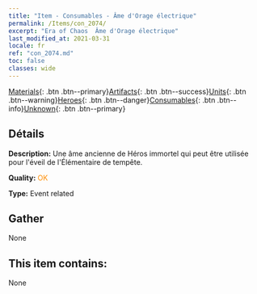 ```yaml
---
title: "Item - Consumables - Âme d'Orage électrique"
permalink: /Items/con_2074/
excerpt: "Era of Chaos  Âme d'Orage électrique"
last_modified_at: 2021-03-31
locale: fr
ref: "con_2074.md"
toc: false
classes: wide
---
```

 [Materials](/fr/Items/){: .btn .btn--primary}[Artifacts](/fr/Items/Artifacts/){: .btn .btn--success}[Units](/fr/Items/Units/){: .btn .btn--warning}[Heroes](/fr/Items/Heroes/){: .btn .btn--danger}[Consumables](/fr/Items/Consumables/){: .btn .btn--info}[Unknown](/fr/Items/Unknown/){: .btn .btn--primary}

## Détails
 **Description:** Une âme ancienne de Héros immortel qui peut être utilisée pour l'éveil de l'Élémentaire de tempête.

 **Quality:** <span style="color: #FF8C00">OK</span>

 **Type:** Event related

## Gather

  None

## This item contains:

  None

